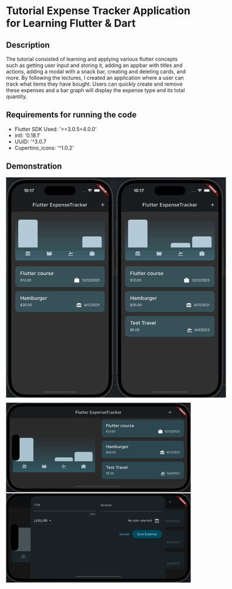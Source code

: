 # Tutorial Expense Tracker Application for Learning Flutter & Dart

## Description
The tutorial consisted of learning and applying various flutter concepts such as
getting user input and storing it, adding an appbar with titles and actions, adding
a modal with a snack bar, creating and deleting cards, and more. By following the
lectures, I created an application where a user can track what items they have bought.
Users can quickly create and remove these expenses and a bar graph will display the
expense type and its total quantity.

## Requirements for running the code
- Flutter SDK Used: '>=3.0.5<4.0.0'
- intl: '0.18.1'
- UUID: '^3.0.7
- Cupertino_icons: '^1.0.2'

## Demonstration

<div style="display: flex;">
    <img src = "https://github.com/SirGeist/expense_tracker_app/blob/main/images_and_gifs/expenseAdding.gif" alt="Gif 1">
    <img src = "https://github.com/SirGeist/expense_tracker_app/blob/main/images_and_gifs/expenseDeletion.gif" alt = "Gif 2">
</div>

<p align = "center">
    <img src ="https://github.com/SirGeist/expense_tracker_app/blob/main/images_and_gifs/expenseLandscape.png" alt="Centered Image">
    <img src ="https://github.com/SirGeist/expense_tracker_app/blob/main/images_and_gifs/expenseModalLandscape.png" alt="Centered Image2">
</p>



